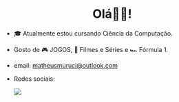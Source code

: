 <h1 align="center"> Olá👋🏻!</h1>

  
  - 🎓 Atualmente estou cursando Ciência da Computação.

  - Gosto de 🎮 JOGOS, 🎥 Filmes e Séries e 🏎 Fórmula 1.

  - email: matheusmuruci@outlook.com

  - Redes sociais:
    <div> 
         <a href="https://www.instagram.com/matheusmuruc1/" target="_blank"> <img src="https://img.shields.io/badge/-Instagram-%23E4405F?style=for-the-badge&logo=instagram&logoColor=white" target="_blank"> </a>
    </div>

  

